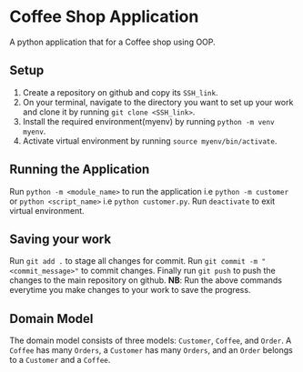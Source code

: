 # Coffee Shop Application

A python application that for a Coffee shop using OOP.

## Setup

1. Create a repository on github and copy its `SSH_link`.
2. On your terminal, navigate to the directory you want to set up your work and clone it by running `git clone <SSH_link>`.
3. Install the required environment(myenv) by running `python -m venv myenv`.
4. Activate virtual environment by running `source myenv/bin/activate`.

## Running the Application

Run `python -m <module_name>` to run the application i.e `python -m customer` or `python <script_name>` i.e `python customer.py`.
Run `deactivate` to exit virtual environment.

## Saving your work

Run `git add .` to stage all changes for commit.
Run `git commit -m "<commit_message>"` to commit changes.
Finally run `git push` to push the changes to the main repository on github.
**NB**: Run the above commands everytime you make changes to your work to save the progress. 
## Domain Model

The domain model consists of three models: `Customer`, `Coffee`, and `Order`. A `Coffee` has many `Orders`, a `Customer` has many `Orders`, and an `Order` belongs to a `Customer` and a `Coffee`.
